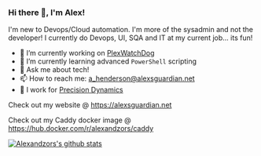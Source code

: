 ### Hi there 👋, I'm Alex!

I'm new to Devops/Cloud automation. I'm more of the sysadmin and not the developer!
I currently do Devops, UI, SQA and IT at my current job... its fun!

- 🔭 I’m currently working on [PlexWatchDog](https://github.com/alexandzors/plexwatchdog)
- 🌱 I’m currently learning advanced `PowerShell` scripting
- 💬 Ask me about tech!
- 📫 How to reach me: [a_henderson@alexsguardian.net](mailto:a_henderson@alexsguardian.net)
- 🏢 I work for [Precision Dynamics](https://github.com/precisiondynamics)

Check out my website @ https://alexsguardian.net

Check out my Caddy docker image @ https://hub.docker.com/r/alexandzors/caddy

[![Alexandzors's github stats](https://github-readme-stats.vercel.app/api?username=alexandzors)](https://github.com/anuraghazra/github-readme-stats)
